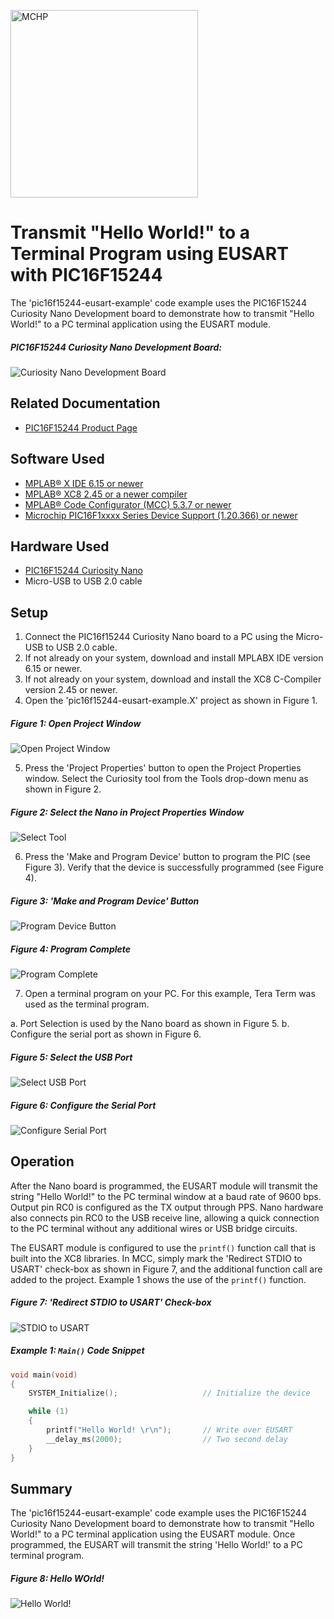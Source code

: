 <!-- Please do not change this html logo with link -->
<a href="https://www.microchip.com" rel="nofollow"><img src="images/microchip.png" alt="MCHP" width="300"/></a>

# Transmit "Hello World!" to a Terminal Program using EUSART with PIC16F15244

The 'pic16f15244-eusart-example' code example uses the PIC16F15244 Curiosity Nano Development board to demonstrate how to transmit "Hello World!" to a PC terminal application using the EUSART module.

##### PIC16F15244 Curiosity Nano Development Board:
![Curiosity Nano Development Board](images/NanoHighlights.png)

## Related Documentation

- [PIC16F15244 Product Page](https://www.microchip.com/wwwproducts/en/PIC16F15244)

## Software Used

- [MPLAB® X IDE 6.15 or newer](http://www.microchip.com/mplab/mplab-x-ide)
- [MPLAB® XC8 2.45 or a newer compiler](http://www.microchip.com/mplab/compilers)
- [MPLAB® Code Configurator (MCC) 5.3.7 or newer](https://www.microchip.com/mplab/mplab-code-configurator)
- [Microchip PIC16F1xxxx Series Device Support (1.20.366) or newer](https://packs.download.microchip.com/)

## Hardware Used

- [PIC16F15244 Curiosity Nano](https://www.microchip.com/Developmenttools/ProductDetails/EV09Z19A)
- Micro-USB to USB 2.0 cable

## Setup

1. Connect the PIC16f15244 Curiosity Nano board to a PC using the Micro-USB to USB 2.0 cable.
2. If not already on your system, download and install MPLABX IDE version 6.15 or newer.
3. If not already on your system, download and install the XC8 C-Compiler version 2.45 or newer.
4. Open the 'pic16f15244-eusart-example.X' project as shown in Figure 1.

##### Figure 1: Open Project Window
![Open Project Window](images/OpenProject.png)

5. Press the 'Project Properties' button to open the Project Properties window. Select the Curiosity tool from the Tools drop-down menu as shown in Figure 2.

##### Figure 2: Select the Nano in Project Properties Window
![Select Tool](images/SelectTool.png)

6. Press the 'Make and Program Device' button to program the PIC (see Figure 3). Verify that the device is successfully programmed (see Figure 4).
##### Figure 3: 'Make and Program Device' Button
![Program Device Button](images/MakeAndProgramButton.png)
##### Figure 4: Program Complete
![Program Complete](images/ProgramSuccess.png)

7. Open a terminal program on your PC. For this example, Tera Term was used as the terminal program.

  a. Port Selection is used by the Nano board as shown in Figure 5.
  b. Configure the serial port as shown in Figure 6.

##### Figure 5: Select the USB Port
![Select USB Port](images/SelectPort.png)

##### Figure 6: Configure the Serial Port
![Configure Serial Port](images/PortConfig.png)

## Operation

After the Nano board is programmed, the EUSART module will transmit the string "Hello World!" to the PC terminal window at a baud rate of 9600 bps. Output pin RC0 is configured as the TX output through PPS. Nano hardware also connects pin RC0 to the USB receive line, allowing a quick connection to the PC terminal without any additional wires or USB bridge circuits.

The EUSART module is configured to use the `printf()` function call that is built into the XC8 libraries. In MCC, simply mark the 'Redirect STDIO to USART' check-box as shown in Figure 7, and the additional function call are added to the project. Example 1 shows the use of the `printf()` function.

##### Figure 7: 'Redirect STDIO to USART' Check-box
![STDIO to USART](images/STDIO2USART.png)

##### Example 1: `Main()` Code Snippet

```c
void main(void)
{
    SYSTEM_Initialize();                   // Initialize the device

    while (1)
    {
        printf("Hello World! \r\n");       // Write over EUSART
        __delay_ms(2000);                  // Two second delay
    }
}
```

## Summary

The 'pic16f15244-eusart-example' code example uses the PIC16F15244 Curiosity Nano Development board to demonstrate how to transmit "Hello World!" to a PC terminal application using the EUSART module. Once programmed, the EUSART will transmit the string 'Hello World!' to a PC terminal program.

##### Figure 8: Hello WOrld!
![Hello World!](images/HelloWorld.png)
